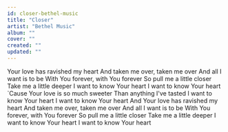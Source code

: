 ```yaml
---
id: closer-bethel-music
title: "Closer"
artist: "Bethel Music"
album: ""
cover: ""
created: ""
updated: ""
---
```


Your love has ravished my heart
And taken me over, taken me over
And all I want is to be
With You forever, with You forever
So pull me a little closer
Take me a little deeper
I want to know Your heart
I want to know Your heart
`Cause Your love is so much sweeter
Than anything I've tasted
I want to know Your heart
I want to know Your heart
And Your love has ravished my heart
And taken me over, taken me over
And all I want is to be
With You forever, with You forever
So pull me a little closer
Take me a little deeper
I want to know Your heart
I want to know Your heart